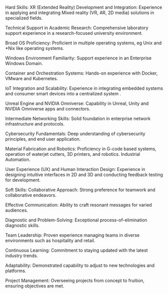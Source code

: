 Hard Skills:
XR (Extended Reality) Development and Integration: Experience in applying and integrating Mixed reality (VR, AR, 2D media) solutions in specialized fields.

Technical Support in Academic Research: Comprehensive laboratory support experience in a research-focused university environment.

Broad OS Proficiency: Proficient in multiple operating systems, eg Unix and *Nix like operating systems.

Windows Environment Familiarity: Support experience in an Enterprise Windows Domain.

Container and Orchestration Systems: Hands-on experience with Docker, VMware and Kubernetes.

IoT Integration and Scalability: Experience in integrating embedded systems and consumer smart devices into a centralized system .

Unreal Engine and NVIDIA Omniverse: Capability in Unreal, Unity and NVIDIA Omniverse apps and connectors.

Intermediate Networking Skills: Solid foundation in enterprise network infrastructure and protocols.

Cybersecurity Fundamentals: Deep understanding of cybersecurity principles, and end user application.

Material Fabrication and Robotics: Proficiency in G-code based systems, operation of waterjet cutters, 3D printers, and robotics. Industrial Automation.

User Experience (UX) and Human Interaction Design: Experience in designing intuitive interfaces in 2D and 3D and conducting feedback testing for development.

Soft Skills:
Collaborative Approach: Strong preference for teamwork and collaborative endeavors.

Effective Communication: Ability to craft resonant messages for varied audiences.

Diagnostic and Problem-Solving: Exceptional process-of-elimination diagnostic skills.

Team Leadership: Proven experience managing teams in diverse environments such as hospitality and retail.

Continuous Learning: Commitment to staying updated with the latest industry trends.

Adaptability: Demonstrated capability to adjust to new technologies and platforms.

Project Management: Overseeing projects from concept to fruition, ensuring objectives are met.
